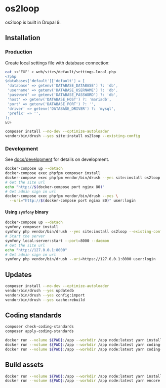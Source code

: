 # os2loop

os2loop is built in Drupal 9.

## Installation

### Production

Create local settings file with database connection:

```sh
cat <<'EOF' > web/sites/default/settings.local.php
<?php
$databases['default']['default'] = [
 'database' => getenv('DATABASE_DATABASE') ?: 'db',
 'username' => getenv('DATABASE_USERNAME') ?: 'db',
 'password' => getenv('DATABASE_PASSWORD') ?: 'db',
 'host' => getenv('DATABASE_HOST') ?: 'mariadb',
 'port' => getenv('DATABASE_PORT') ?: '',
 'driver' => getenv('DATABASE_DRIVER') ?: 'mysql',
 'prefix' => '',
];
EOF
```

```sh
composer install --no-dev --optimize-autoloader
vendor/bin/drush --yes site:install os2loop --existing-config
```

### Development

See [docs/development](docs/development/README.md) for details on development.

```sh
docker-compose up --detach
docker-compose exec phpfpm composer install
docker-compose exec phpfpm vendor/bin/drush --yes site:install os2loop --existing-config
# Get the site url
echo "http://$(docker-compose port nginx 80)"
# Get admin sign in url
docker-compose exec phpfpm vendor/bin/drush --yes \
  --uri="http://$(docker-compose port nginx 80)" user:login
```

#### Using `symfony` binary

```sh
docker-compose up --detach
symfony composer install
symfony php vendor/bin/drush --yes site:install os2loop --existing-config
# Start the server
symfony local:server:start --port=8000 --daemon
# Get the site url
echo "http://127.0.0.1:8000"
# Get admin sign in url
symfony php vendor/bin/drush --uri=https://127.0.0.1:8000 user:login
```

## Updates

```sh
composer install --no-dev --optimize-autoloader
vendor/bin/drush --yes updatedb
vendor/bin/drush --yes config:import
vendor/bin/drush --yes cache:rebuild
```

## Coding standards

```sh
composer check-coding-standards
composer apply-coding-standards
```

```sh
docker run --volume ${PWD}:/app --workdir /app node:latest yarn install
docker run --volume ${PWD}:/app --workdir /app node:latest yarn coding-standards-check
docker run --volume ${PWD}:/app --workdir /app node:latest yarn coding-standards-apply
```

## Build assets

```sh
docker run --volume ${PWD}:/app --workdir /app node:latest yarn install
docker run --volume ${PWD}:/app --workdir /app node:latest yarn encore dev
 ```
